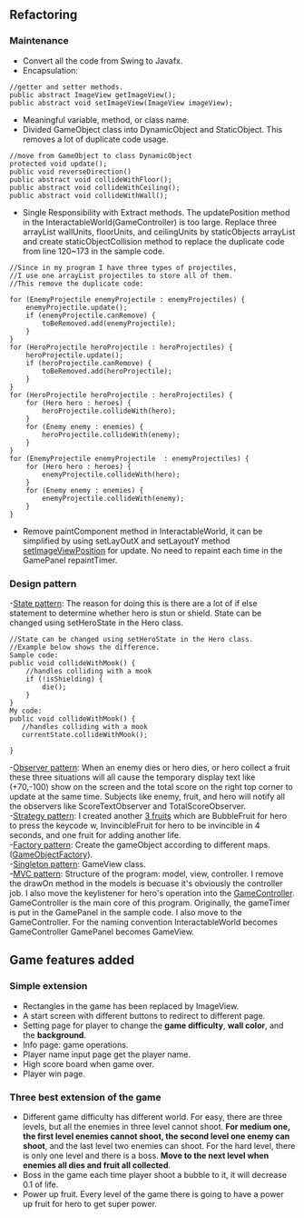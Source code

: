 ## Refactoring
### Maintenance
- Convert all the code from Swing to Javafx.
- Encapsulation: 
```
//getter and setter methods.
public abstract ImageView getImageView();
public abstract void setImageView(ImageView imageView);
```
- Meaningful variable, method, or class name.
- Divided GameObject class into DynamicObject and StaticObject. This removes a lot of duplicate code usage.
```
//move from GameObject to class DynamicObject
protected void update();
public void reverseDirection()
public abstract void collideWithFloor();
public abstract void collideWithCeiling();
public abstract void collideWithWall();
```
- Single Responsibility with Extract methods. The updatePosition method in the InteractableWorld(GameController) is too large.  Replace three arrayList wallUnits, floorUnits, and ceilingUnits by
staticObjects arrayList and create staticObjectCollision method to replace the duplicate code from line 120~173 in the sample code.

```
//Since in my program I have three types of projectiles,
//I use one arrayList projectiles to store all of them. 
//This remove the duplicate code:

for (EnemyProjectile enemyProjectile : enemyProjectiles) {
	enemyProjectile.update();
	if (enemyProjectile.canRemove) {
		toBeRemoved.add(enemyProjectile);
	}
}
for (HeroProjectile heroProjectile : heroProjectiles) {
	heroProjectile.update();
	if (heroProjectile.canRemove) {
		toBeRemoved.add(heroProjectile);
	}
}
for (HeroProjectile heroProjectile : heroProjectiles) {
	for (Hero hero : heroes) {
		heroProjectile.collideWith(hero);
	}
	for (Enemy enemy : enemies) {
		heroProjectile.collideWith(enemy);
	}
}
for (EnemyProjectile enemyProjectile  : enemyProjectiles) {
	for (Hero hero : heroes) {
		enemyProjectile.collideWith(hero);
	}
	for (Enemy enemy : enemies) {
		enemyProjectile.collideWith(enemy);
	}
}
```
- Remove paintComponent method in InteractableWorld, it can be simplified by using setLayOutX and setLayoutY method [setImageViewPosition](BubbleBobble/src/main/java/controller/GameController.java) for update.
No need to repaint each time in the GamePanel repaintTimer.
### Design pattern
-[State pattern](BubbleBobble/src/main/java/model/heroState): The reason for doing this is there are a lot of if else statement to determine whether hero is stun or shield. State can be changed using setHeroState in the Hero class.

```
//State can be changed using setHeroState in the Hero class.
//Example below shows the difference.
Sample code:
public void collideWithMook() {
    //handles colliding with a mook
	if (!isShielding) {
		die();
	}
}
My code:
public void collideWithMook() {
   //handles colliding with a mook
   currentState.collideWithMook();

}
```
-[Observer pattern](BubbleBobble/src/main/java/model/observer): When an enemy dies or hero dies, or hero collect a fruit these three situations will all cause the temporary display text like (+70,-100) show on the screen and the total score on the right top corner to update at the same time.
Subjects like enemy, fruit, and hero will notify all the observers like ScoreTextObserver and TotalScoreObserver.
\
-[Strategy pattern](BubbleBobble/src/main/java/model/fruitStrategy): I created another [3 fruits](BubbleBobble/src/main/java/model/fruit) which are BubbleFruit for hero to press the keycode w, InvincibleFruit for hero to be invincible in 4 seconds, and one fruit for adding another life. 
\
-[Factory pattern](src/main/java/model/GameObjectFactory.java): Create the gameObject according to different maps.([GameObjectFactory](BubbleBobble/src/main/java/model/GameObjectFactory.java)).
\
-[Singleton pattern](BubbleBobble/src/main/java/view/GameView.java): GameView class.
\
-[MVC pattern](BubbleBobble/src/main/java): Structure of the program: model, view, controller. I remove the drawOn method in the models is becuase it's obviously the controller job. I also move the keylistener for hero's operation into the [GameController](BubbleBobble/src/main/java/controller/GameController.java).
GameController is the main core of this program. Originally, the gameTimer is put in the GamePanel in the sample code. I also move to the GameController. For the naming convention InteractableWorld becomes GameController GamePanel becomes GameView. 

## Game features added
### Simple extension
- Rectangles in the game has been replaced by ImageView.
- A start screen with different buttons to redirect to different page.
- Setting page for player to change the **game difficulty**, **wall color**, and the **background**.
- Info page: game operations.
- Player name input page get the player name.
- High score board when game over.
- Player win page.
### Three best extension of the game
- Different game difficulty has different world. For easy, there are three levels, but all the enemies in three level cannot shoot.
**For medium one, the first level enemies cannot shoot, the second level one enemy can shoot**, and the last level two enemies can shoot.
For the hard level, there is only one level and there is a boss. **Move to the next level when enemies all dies and fruit all collected**.
- Boss in the game each time player shoot a bubble to it, it will decrease 0.1 of life.
- Power up fruit. Every level of the game there is going to have a power up fruit for hero to get super power.
